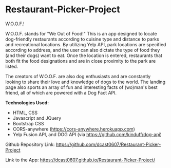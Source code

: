 # Restaurant-Picker-Project

W.O.O.F.!

W.O.O.F. stands for "We Out of Food!" This is an app designed to locate dog-friendly restaurants according to cuisine type and distance to parks and recreational locations. By utilizing Yelp API, park locations are specified according to address, and the user can also dictate the type of food they (and their dogs) want to eat. Once the location is entered, restaurants that both fit the food designations and are in close proximity to the park are listed.

The creators of W.O.O.F. are also dog enthusiasts and are constantly looking to share their love and knowledge of dogs to the world. The landing page also sports an array of fun and interesting facts of (wo)man's best friend, all of which are powered with a Dog Fact API.

**Technologies Used:**

- HTML, CSS
- Javascript and JQuery
- Bootstrap CSS
- CORS-anywhere (https://cors-anywhere.herokuapp.com)
- Yelp Fusion API, and DOG API (via https://github.com/kinduff/dog-api)

Github Repository Link: https://github.com/dcast0607/Restaurant-Picker-Project

Link to the App: https://dcast0607.github.io/Restaurant-Picker-Project/
